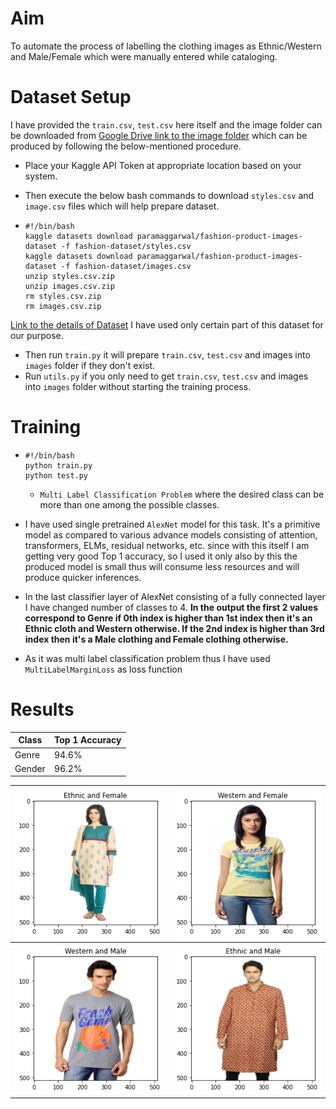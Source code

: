 # Aim

To automate the process of labelling the clothing images as Ethnic/Western and Male/Female which were manually entered
while cataloging.

# Dataset Setup

I have provided the ```train.csv```, ```test.csv``` here itself and the image folder can be downloaded
from [Google Drive link to the image folder](https://drive.google.com/drive/folders/1ZUEp84BV6miIE1uI6UYKkQOPBQ7UpcTB?usp=sharing)
which can be produced by following the below-mentioned procedure.

- Place your Kaggle API Token at appropriate location based on your system.
- Then execute the below bash commands to download ```styles.csv``` and ```image.csv``` files which will help prepare
  dataset.

- ```shell
  #!/bin/bash
  kaggle datasets download paramaggarwal/fashion-product-images-dataset -f fashion-dataset/styles.csv
  kaggle datasets download paramaggarwal/fashion-product-images-dataset -f fashion-dataset/images.csv
  unzip styles.csv.zip
  unzip images.csv.zip
  rm styles.csv.zip
  rm images.csv.zip
  ```

[Link to the details of Dataset](https://www.kaggle.com/datasets/paramaggarwal/fashion-product-images-dataset)
I have used only certain part of this dataset for our purpose.

- Then run ```train.py``` it will prepare ```train.csv```, ```test.csv``` and images into ```images``` folder if they
  don't exist.
- Run ```utils.py``` if you only need to get ```train.csv```, ```test.csv``` and images into ```images``` folder without
  starting the training process.

# Training

- ```shell
  #!/bin/bash
  python train.py
  python test.py
  ```

    - ```Multi Label Classification Problem``` where the desired class can be more than one among the possible classes.

- I have used single pretrained ```AlexNet``` model for this task. It's a primitive model as compared to various advance
  models consisting of attention, transformers, ELMs, residual networks, etc. since with this itself I am getting very
  good Top 1 accuracy, so I used it only also by this the produced model is small thus will consume less resources and
  will produce quicker inferences.

- In the last classifier layer of AlexNet consisting of a fully connected layer I have changed number of classes to 4.
  **In the output the first 2 values correspond to Genre if 0th index is higher than 1st index then it's an Ethnic cloth
  and
  Western otherwise. If the 2nd index is higher than 3rd index then it's a Male clothing and Female clothing
  otherwise.**

- As it was multi label classification problem thus I have used ```MultiLabelMarginLoss``` as loss function

# Results

| Class  | Top 1 Accuracy |
|--------|----------------|
| Genre  | 94.6%          |
| Gender | 96.2%          |

| ![](assest/blob.jpeg)       | ![](assest/blob%20(2).jpeg)    |
|-----------------------------|--------------------------------|
| ![](assest/blob%20(1).jpeg) | ![](assest/blob%20(3).jpeg)    |
